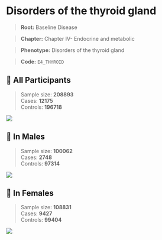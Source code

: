 # Disorders of the thyroid gland

> **Root:** Baseline Disease  

> **Chapter:** Chapter IV- Endocrine and metabolic  

> **Phenotype:** Disorders of the thyroid gland  

> **Code:** `E4_THYROID`

## 🧪 All Participants  
> Sample size: **208893**  
> Cases: **12175**  
> Controls: **196718**
<img src="/Disease/Figures/ALL/Incidence/E4_THYROID.png"/>
<CsvTable src="/Disease/Data/ALL/Incidence/COX_E4_THYROID.csv" label="🔍 View full results" />

## 👨 In Males  
> Sample size: **100062**  
> Cases: **2748**  
> Controls: **97314**
<img src="/Disease/Figures/Male/Incidence/E4_THYROID.png"/>
<CsvTable src="/Disease/Data/Male/Incidence/COX_E4_THYROID.csv" label="🔍 View full results" />

## 👩 In Females  
> Sample size: **108831**  
> Cases: **9427**  
> Controls: **99404**
<img src="/Disease/Figures/Female/Incidence/E4_THYROID.png"/>
<CsvTable src="/Disease/Data/Female/Incidence/COX_E4_THYROID.csv" label="🔍 View full results" />

